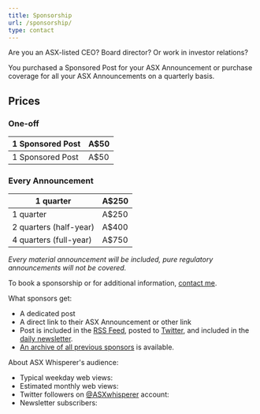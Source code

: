 ```yaml
---
title: Sponsorship
url: /sponsorship/
type: contact
---
```


Are you an ASX-listed CEO? Board director? Or work in investor relations?

You purchased a Sponsored Post for your ASX Announcement or purchase coverage for all your ASX Announcements on a quarterly basis. 

## Prices

### One-off
|1 Sponsored Post   |A$50   |
|---|---|
|1 Sponsored Post   |A$50   |

### Every Announcement


| 1 quarter | A$250 |
| --- | --- |
| 1 quarter | A$250 |
| 2 quarters (half-year) |  A$400 |
| 4 quarters (full-year) | A$750 |

*Every material announcement will be included, pure regulatory announcements will not be covered.*

To book a sponsorship or for additional information, [contact me](/contact).

What sponsors get:

* A dedicated post
* A direct link to their ASX Announcement or other link
* Post is included in the [RSS Feed](#), posted to [Twitter](https://twitter.com/asxwhisperer), and included in the [daily newsletter](/newsletter).
* [An archive of all previous sponsors](/archive/category/sponsored) is available.

About ASX Whisperer's audience:

* Typical weekday web views:
* Estimated monthly web views: 
* Twitter followers on [@ASXwhisperer](https://twitter.com/asxwhisperer) account: 
* Newsletter subscribers: 


